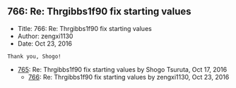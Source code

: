 ## 766: Re: Thrgibbs1f90 fix starting values

- Title: 766: Re: Thrgibbs1f90 fix starting values
- Author: zengxi1130
- Date: Oct 23, 2016
```
Thank you, Shogo!
```

- [765](0765.md): Re: Thrgibbs1f90 fix starting values by Shogo Tsuruta, Oct 17, 2016
    - [766](0766.md): Re: Thrgibbs1f90 fix starting values by zengxi1130, Oct 23, 2016
